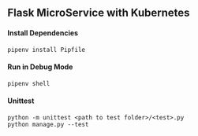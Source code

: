 ## Flask MicroService with Kubernetes

#### Install Dependencies

```
pipenv install Pipfile
```

#### Run in Debug Mode

```
pipenv shell
```

#### Unittest

```
python -m unittest <path to test folder>/<test>.py
python manage.py --test
```

